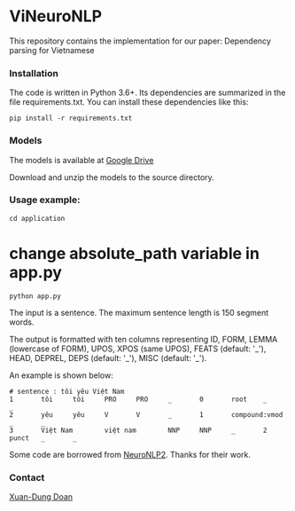 # ViNeuroNLP
This repository contains the implementation for our paper: Dependency parsing for Vietnamese

### Installation
The code is written in Python 3.6+. Its dependencies are summarized in the file requirements.txt. You can install these dependencies like this:
```shell
pip install -r requirements.txt
```

### Models
The models is available at [Google Drive](https://drive.google.com/file/d/1SMwPGOrhPEZecQfCTtiZa7MfTJaKav0G/view?usp=sharing)

Download and unzip the models to the source directory.

### Usage example:
```shell
cd application
```
# change absolute_path variable in app.py
```shell
python app.py
```
The input is a sentence. The maximum sentence length is 150 segment words.

The output is formatted with ten columns representing ID, FORM, LEMMA (lowercase of FORM), UPOS, XPOS (same UPOS), FEATS (default: '\_'), HEAD, DEPREL, DEPS (default: '\_'), MISC (default: '\_').

An example is shown below:
```
# sentence : tôi yêu Việt Nam
1       tôi     tôi     PRO     PRO     _       0       root    _       _
2       yêu     yêu     V       V       _       1       compound:vmod   _       _
3       Việt Nam        việt nam        NNP     NNP     _       2       punct   _       _
```

Some code are borrowed from [NeuroNLP2](https://github.com/XuezheMax/NeuroNLP2). Thanks for their work.

###  Contact
[Xuan-Dung Doan](xuandung34@gmail.com)
